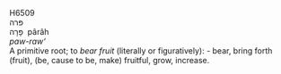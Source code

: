 <body>
  <p>H6509<br>  פּרה  <br> פָּרָה  ‎  pârâh  <br><i>paw-raw‘ </i><br>A primitive root; to <i>bear</i> <i>fruit</i> (literally or figuratively): - bear, bring forth (fruit), (be, cause to be, make) fruitful, grow, increase.<br></p>
 </body>
